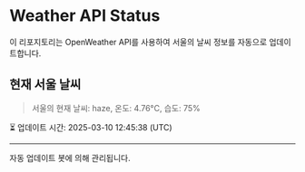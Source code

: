 
# Weather API Status

이 리포지토리는 OpenWeather API를 사용하여 서울의 날씨 정보를 자동으로 업데이트합니다.

## 현재 서울 날씨
> 서울의 현재 날씨: haze, 온도: 4.76°C, 습도: 75%

⏳ 업데이트 시간: 2025-03-10 12:45:38 (UTC)

---
자동 업데이트 봇에 의해 관리됩니다.
